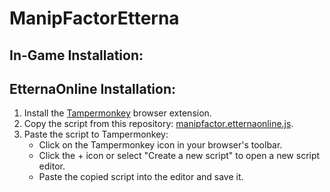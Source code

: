 # ManipFactorEtterna
## In-Game Installation:


## EtternaOnline Installation:
1. Install the [Tampermonkey](https://www.tampermonkey.net/) browser extension.
2. Copy the script from this repository: [manipfactor.etternaonline.js](https://raw.githubusercontent.com/MaidOfFire/ManipFactorEtterna/main/manipfactor.etternaonline.js).
3. Paste the script to Tampermonkey:
   * Click on the Tampermonkey icon in your browser's toolbar.
   * Click the + icon or select "Create a new script" to open a new script editor.
   * Paste the copied script into the editor and save it.
